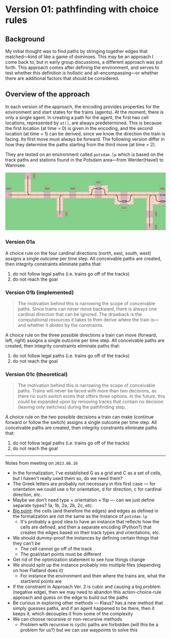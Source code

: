 # Version 01: pathfinding with choice rules

## Background
My initial thought was to find paths by stringing together edges that matched—kind of like a game of dominoes.  This may be an approach I come back to, but in early group discussions, a different approach was put forth.  This approach comes after defining the environment, and serves to test whether this definition is hollistic and all-encompassing—or whether there are additional factors that should be considered.

## Overview of the approach
In each version of the approach, the encoding provides properties for the environment and start states for the trains (agents).  At the moment, there is only a single agent.  In creating a path for the agent, the first two cell locations, represented by `at()`, are always predetermined.  This is because the first location (at time = 0) is given in the encoding, and the second location (at time = 1) can be derived, since we know the direction the train is facing.  Its first move must always be forward.  The following version differ in how they determine the paths starting from the third move (at time = 2).

They are tested on an environment called `potsdam.lp` which is based on the track paths and stations found in the Potsdam area—from Werder(Havel) to Wannsee.

![Potsdam environment](potsdam.png)

### Version 01a
A choice rule on the four cardinal directions (north, east, south, west) assigns a single outcome per time step.  All conceivable paths are created, then integrity constraints eliminate paths that:
1. do not follow legal paths (i.e. trains go off of the tracks)
2. do not reach the goal 

### Version 01b (implemented)
> The motivation behind this is narrowing the scope of conceivable paths.  Since trains can never move backward, there is always one cardinal direction that can be ignored.  The drawback is the computational resources it takes to then derive where the train is—and whether it abides by the constraints.

A choice rule on the three possible directions a train can move (forward, left, right) assigns a single outcome per time step.  All conceivable paths are created, then integrity constraints eliminate paths that:
1. do not follow legal paths (i.e. trains go off of the tracks)
2. do not reach the goal

### Version 01c (theoretical)
> The motivation behind this is narrowing the scope of conceivable paths.  Trains will never be faced with more than two decisions, as there no such switch exists that offers three options.  In the future, this could be expanded upon by removing tracks that contain no decision (leaving only switches) during the pathfinding step.

A choice rule on the two possible decisions a train can make (continue forward or follow the switch) assigns a single outcome per time step.  All conceivable paths are created, then integrity constraints eliminate paths that:
1. do not follow legal paths (i.e. trains go off of the tracks)
2. do not reach the goal 

---

Notes from meeting on `2023.08.10`

* In the formalization, I've established G as a grid and C as a set of cells, but I haven't really used them so, do we need them?
* The Greek letters are probably not necessary in this first case — for orientation we could use o for orientation, d for direction, c for cardinal direction, etc.
* Maybe we don't need type × orientation × flip — can we just define separate types? 1a, 1b, 2a, 2b, 2c, etc.
* <u>Big point</u>: the cells (and therefore the edges) and edges as defined in the formalization are not the same as the instance of `potsdam.lp`
  * It's probably a good idea to have an instance that reflects how the cells are defined, and then a separate encoding (Python?) that creates the edges based on their track types and orientations, etc.
* We should dummy-proof the instances by defining certain things that they can't be
  * The cell cannot go off of the track
  * The goal/start points must be different
* Get rid of the optimization statement to see how things change
* We should split up the instance probably into multiple files (depending on how Flatland does it)
  * For instance the environment and then where the trains are, what the start/end points are
* If the constraint in Approach Ver. 2 is cubic and causing a big problem (negative edge), then we may need to abandon this action-choice-rule approach and guess on the edge to build out the paths
* Be curious in exploring other methods — Klaus? has a new method that simply guesses paths, and if an agent happened to be there, then it keeps it, which decouples it from some of the complexity
* We can choose recursive or non-recursive methods
  * Problem with recursive is cyclic paths are forbidden (will this be a problem for us?) but we can use waypoints to solve this
